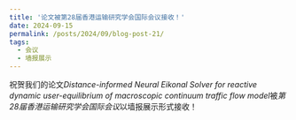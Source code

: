 ```yaml
---
title: '论文被第28届香港运输研究学会国际会议接收！'
date: 2024-09-15
permalink: /posts/2024/09/blog-post-21/
tags:
  - 会议
  - 墙报展示
---
```

祝贺我们的论文*Distance-informed Neural Eikonal Solver for reactive dynamic user-equilibrium of macroscopic continuum traffic flow model*被*第28届香港运输研究学会国际会议*以墙报展示形式接收！
